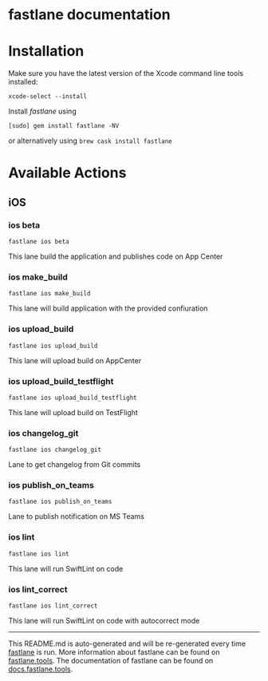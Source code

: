 fastlane documentation
================
# Installation

Make sure you have the latest version of the Xcode command line tools installed:

```
xcode-select --install
```

Install _fastlane_ using
```
[sudo] gem install fastlane -NV
```
or alternatively using `brew cask install fastlane`

# Available Actions
## iOS
### ios beta
```
fastlane ios beta
```
This lane build the application and publishes code on App Center
### ios make_build
```
fastlane ios make_build
```
This lane will build application with the provided confiuration
### ios upload_build
```
fastlane ios upload_build
```
This lane will upload build on AppCenter
### ios upload_build_testflight
```
fastlane ios upload_build_testflight
```
This lane will upload build on TestFlight
### ios changelog_git
```
fastlane ios changelog_git
```
Lane to get changelog from Git commits
### ios publish_on_teams
```
fastlane ios publish_on_teams
```
Lane to publish notification on MS Teams
### ios lint
```
fastlane ios lint
```
This lane will run SwiftLint on code
### ios lint_correct
```
fastlane ios lint_correct
```
This lane will run SwiftLint on code with autocorrect mode

----

This README.md is auto-generated and will be re-generated every time [fastlane](https://fastlane.tools) is run.
More information about fastlane can be found on [fastlane.tools](https://fastlane.tools).
The documentation of fastlane can be found on [docs.fastlane.tools](https://docs.fastlane.tools).
